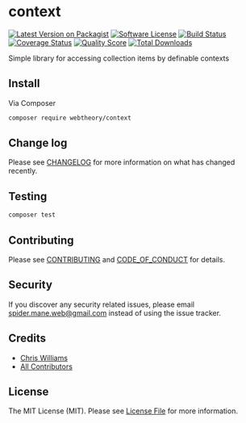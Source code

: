 # context

[![Latest Version on Packagist][ico-version]][link-packagist]
[![Software License][ico-license]](LICENSE.md)
[![Build Status][ico-travis]][link-travis]
[![Coverage Status][ico-scrutinizer]][link-scrutinizer]
[![Quality Score][ico-code-quality]][link-code-quality]
[![Total Downloads][ico-downloads]][link-downloads]

Simple library for accessing collection items by definable contexts

## Install

Via Composer

```bash
composer require webtheory/context
```

## Change log

Please see [CHANGELOG](CHANGELOG.md) for more information on what has changed recently.

## Testing

```bash
composer test
```

## Contributing

Please see [CONTRIBUTING](CONTRIBUTING.md) and [CODE_OF_CONDUCT](CODE_OF_CONDUCT.md) for details.

## Security

If you discover any security related issues, please email spider.mane.web@gmail.com instead of using the issue tracker.

## Credits

* [Chris Williams][link-author]
* [All Contributors][link-contributors]

## License

The MIT License (MIT). Please see [License File](LICENSE.md) for more information.

[ico-version]: https://img.shields.io/packagist/v/webtheory/context.svg?style=flat-square
[ico-license]: https://img.shields.io/badge/license-MIT-brightgreen.svg?style=flat-square
[ico-travis]: https://img.shields.io/travis/spider-mane/context/master.svg?style=flat-square
[ico-scrutinizer]: https://img.shields.io/scrutinizer/coverage/g/spider-mane/context.svg?style=flat-square
[ico-code-quality]: https://img.shields.io/scrutinizer/g/spider-mane/context.svg?style=flat-square
[ico-downloads]: https://img.shields.io/packagist/dt/webtheory/context.svg?style=flat-square
[link-packagist]: https://packagist.org/packages/webtheory/context
[link-travis]: https://travis-ci.org/spider-mane/context
[link-scrutinizer]: https://scrutinizer-ci.com/g/spider-mane/context/code-structure
[link-code-quality]: https://scrutinizer-ci.com/g/spider-mane/context
[link-downloads]: https://packagist.org/packages/webtheory/context
[link-author]: https://github.com/spider-mane
[link-contributors]: ../../contributors
